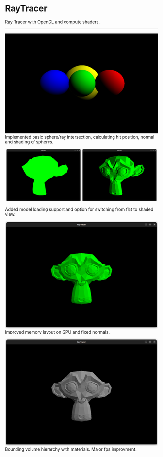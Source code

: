 # RayTracer

Ray Tracer with OpenGL and compute shaders.

---

![basicRayTracer](./renders/basicRayTracing.png)
Implemented basic sphere/ray intersection, calculating hit position, normal and shading of spheres.

<p align="center">
  <img src="./renders/modelLoadingFlatColor.png" width="49%" alt="Flat">
  <img src="./renders/modelLoadingShading.png" width="49%" alt="Shaded">
</p>
Added model loading support and option for switching from flat to shaded view.

![fixedNormalsBug](./renders/fixedNormalsBug.png)
Improved memory layout on GPU and fixed normals.

![bvhWithMaterials](./renders/bvhWithMaterials.png)
Bounding volume hierarchy with materials. Major fps improvment.
